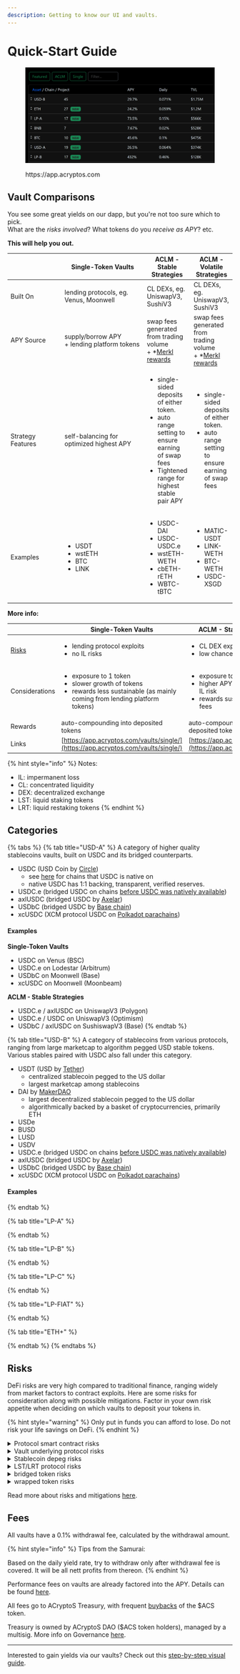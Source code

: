 ```yaml
---
description: Getting to know our UI and vaults.
---
```


# Quick-Start Guide

<figure><img src="https://raw.githubusercontent.com/acryptos/docs.acryptos.com/master/images/Docs%20-%20UI%20main%20page.png" alt=""><figcaption><p>https://app.acryptos.com</p></figcaption></figure>

## Vault Comparisons

You see some great yields on our dapp, but you're not too sure which to pick.\
What are the _risks involved_? What tokens do you _receive as APY_? etc.

**This will help you out.**

<table><thead><tr><th width="117"></th><th width="188">Single-Token Vaults</th><th>ACLM - Stable Strategies</th><th>ACLM - Volatile Strategies</th></tr></thead><tbody><tr><td>Built On</td><td>lending protocols, eg. Venus, Moonwell</td><td>CL DEXs, eg. UniswapV3, SushiV3</td><td>CL DEXs, eg. UniswapV3, SushiV3</td></tr><tr><td>APY Source</td><td>supply/borrow APY<br>+ lending platform tokens</td><td>swap fees generated from trading volume<br>+ *<a data-footnote-ref href="#user-content-fn-1">Merkl rewards</a></td><td>swap fees generated from trading volume<br>+ *<a data-footnote-ref href="#user-content-fn-2">Merkl rewards</a></td></tr><tr><td>Strategy Features</td><td>self-balancing for optimized highest APY</td><td><ul><li>single-sided deposits of either token.</li><li>auto range setting to ensure earning of swap fees</li><li>Tightened range for highest stable pair APY</li></ul></td><td><ul><li>single-sided deposits of either token.</li><li>auto range setting to ensure earning of swap fees</li></ul></td></tr><tr><td>Examples</td><td><ul><li>USDT</li><li>wstETH</li><li>BTC</li><li>LINK</li></ul></td><td><ul><li>USDC-DAI</li><li>USDC-USDC.e</li><li>wstETH-WETH</li><li>cbETH-rETH</li><li>WBTC-tBTC</li></ul></td><td><ul><li>MATIC-USDT</li><li>LINK-WETH</li><li>BTC-WETH</li><li>USDC-XSGD</li></ul></td></tr></tbody></table>

**More info:**

|                                     | Single-Token Vaults                                                                                                                                    | ACLM - Stable Strategies                                                                                                        | ACLM - Volatile Strategies                                                                                                           |
| ----------------------------------- | ------------------------------------------------------------------------------------------------------------------------------------------------------ | ------------------------------------------------------------------------------------------------------------------------------- | ------------------------------------------------------------------------------------------------------------------------------------ |
| [Risks](quick-start-guide.md#risks) | <ul><li>lending protocol exploits</li><li>no IL risks</li></ul>                                                                                        | <ul><li>CL DEX exploits</li><li>low chances of IL</li></ul>                                                                     | <ul><li>CL DEX exploits</li><li>high IL risks</li></ul>                                                                              |
| Considerations                      | <ul><li>exposure to 1 token</li><li>slower growth of tokens</li><li>rewards less sustainable (as mainly coming from lending platform tokens)</li></ul> | <ul><li>exposure to 2 tokens</li><li>higher APY, for relatively low IL risk</li><li>rewards sustainable via swap fees</li></ul> | <ul><li>exposure to 2 tokens</li><li>highest APY, but gains easily negated by IL</li><li>rewards sustainable via swap fees</li></ul> |
| Rewards                             | auto-compounding into deposited tokens                                                                                                                 | auto-compounding into deposited tokens                                                                                          | auto-compounding into deposited tokens                                                                                               |
| Links                               | [https://app.acryptos.com/vaults/single/](https://app.acryptos.com/vaults/single/)                                                                     | [https://app.acryptos.com/aclm/](https://app.acryptos.com/aclm/)                                                                | [https://app.acryptos.com/aclm/](https://app.acryptos.com/aclm/)                                                                     |

{% hint style="info" %}
Notes:

* IL: impermanent loss
* CL: concentrated liquidity
* DEX: decentralized exchange
* LST: liquid staking tokens
* LRT: liquid restaking tokens
{% endhint %}

## Categories

{% tabs %}
{% tab title="USD-A" %}
A category of higher quality stablecoins vaults, built on USDC and its bridged counterparts.

* USDC (USD Coin by [Circle](https://www.circle.com/en/usdc))
  * see [here](https://www.circle.com/en/multi-chain-usdc) for chains that USDC is native on
  * native USDC has 1:1 backing, transparent, verified reserves.
* USDC.e (bridged USDC on chains [before USDC was natively available](https://www.datawallet.com/crypto/usdc-e-vs-usdc-explained))
* axlUSDC (bridged USDC by [Axelar](https://www.axelar.network/))
* USDbC (bridged USDC by [Base chain](https://help.coinbase.com/en/coinbase/getting-started/crypto-education/usd-base-coin))
* xcUSDC (XCM protocol USDC on [Polkadot parachains](https://help.circle.com/s/article/A-closer-look-at-Polkadot-USDC-and-the-XCM-protocol?language=en\_US))

#### Examples

**Single-Token Vaults**

* USDC on Venus (BSC)
* USDC.e on Lodestar (Arbitrum)
* USDbC on Moonwell (Base)
* xcUSDC on Moonwell (Moonbeam)

**ACLM - Stable Strategies**

* USDC.e / axlUSDC on UniswapV3 (Polygon)
* USDC.e / USDC on UniswapV3 (Optimism)
* USDbC / axlUSDC on SushiswapV3 (Base)
{% endtab %}

{% tab title="USD-B" %}
A category of stablecoins from various protocols, ranging from large marketcap to algorithm pegged USD stable tokens. Various stables paired with USDC also fall under this category.

* USDT (USD by [Tether](https://tether.to/en/))
  * centralized stablecoin pegged to the US dollar
  * largest marketcap among stablecoins
* DAI by [MakerDAO](https://makerdao.com/en/)
  * largest decentralized stablecoin pegged to the US dollar
  * algorithmically backed by a basket of cryptocurrencies, primarily ETH
* USDe
* BUSD
* LUSD
* USDV
* USDC.e (bridged USDC on chains [before USDC was natively available](https://www.datawallet.com/crypto/usdc-e-vs-usdc-explained))
* axlUSDC (bridged USDC by [Axelar](https://www.axelar.network/))
* USDbC (bridged USDC by [Base chain](https://help.coinbase.com/en/coinbase/getting-started/crypto-education/usd-base-coin))
* xcUSDC (XCM protocol USDC on [Polkadot parachains](https://help.circle.com/s/article/A-closer-look-at-Polkadot-USDC-and-the-XCM-protocol?language=en\_US))

#### Examples
{% endtab %}

{% tab title="LP-A" %}

{% endtab %}

{% tab title="LP-B" %}

{% endtab %}

{% tab title="LP-C" %}

{% endtab %}

{% tab title="LP-FIAT" %}

{% endtab %}

{% tab title="ETH+" %}

{% endtab %}
{% endtabs %}

## Risks

DeFi risks are very high compared to traditional finance, ranging widely from market factors to contract exploits. Here are some risks for consideration along with possible mitigations. Factor in your own risk appetite when deciding on which vaults to deposit your tokens in.

{% hint style="warning" %}
Only put in funds you can afford to lose. Do not risk your life savings on DeFi.
{% endhint %}

<details>

<summary>Protocol smart contract risks</summary>

ACryptoS has focused on safety and careful risk assessment since deployment in 2020. Multiple audits and a bug bounty serve to enhance the security. Read our blog here to understand [what sets us apart](https://medium.com/acryptos/what-sets-acryptos-apart-d6345e2f5d7f).

</details>

<details>

<summary>Vault underlying protocol risks</summary>

* our Single-Token vaults are built on top of lending protocols. They run the risk where funds are siphoned out via exploiters. We filter out projects via internal due diligence procedures, and try our best to build on safe credible protocols. Unfortunately, a few of these protocols were exploited and funds unrecoverable (read: Atlantis, Channels, Sonne)
* our ACLM vaults are built on top of V3 Conc Liquidity DEXs. We only build on stronger and battle-tested DEXs like Uniswap, Sushi, and Pancakeswap.

</details>

<details>

<summary>Stablecoin depeg risks</summary>

* many USD stablecoins claim to be pegged to USD 1:1, but many smaller marketcap stablecoins are at a high risk of depegging
* larger stablecoins like USDC, USDT, DAI, etc have encountered depegging as well

</details>

<details>

<summary>LST/LRT protocol risks</summary>

* liquid staking tokens tend to be quite centralized, where user funds like ETH or BNB are held by their protocol, and staking is done on their back end.
* Risks involve protocol exploits, intentional draining of funds, or "depegging" of liquid staked tokens . Lack of liquidity might affect the unstaking of liquid tokens back to the native token as well.
* eg. rETH, wstETH, cbETH, stkBNB, ankrBNB, BNBx etc.
* DYOR on how credible and transparent the staking protocols are, as well as how large the market of these tokens are

</details>

<details>

<summary>bridged token risks</summary>

* understand the difference between native tokens and bridged tokens. Bridged tokens may involve native bridges and third-party bridges
* eg. USDC.e is a bridged token while USDC is the native token that is issued directly by Circle
* eg. multichain bridge was exploited on multiple chains in 2023. Funds that were lost due to that incident has not been recovered since.

</details>

<details>

<summary>wrapped token risks</summary>

eg. WBTC depegging risks

</details>

Read more about risks and mitigations [here](dao/security-and-risks.md).

## Fees

All vaults have a 0.1% withdrawal fee, calculated by the withdrawal amount.

{% hint style="info" %}
Tips from the Samurai:

Based on the daily yield rate, try to withdraw only after withdrawal fee is covered. It will be all nett profits from thereon.
{% endhint %}

Performance fees on vaults are already factored into the APY. Details can be found [here](dao/fees.md).

All fees go to ACryptoS Treasury, with frequent [buybacks](community.md) of the $ACS token.

Treasury is owned by ACryptoS DAO ($ACS token holders), managed by a multisig. More info on Governance [here](dao/governance.md).

***

Interested to gain yields via our vaults? Check out this [step-by-step visual guide](tutorials-guides/step-by-step-guide.md).

[^1]: additional tokens offered by other platforms as incentives for providing liquidity on a CL DEX. Usually only liquidity provided within the trading range will receive these rewards.

[^2]: additional tokens offered by other platforms as incentives for providing liquidity on a CL DEX. Usually only liquidity provided within the trading range will receive these rewards.
